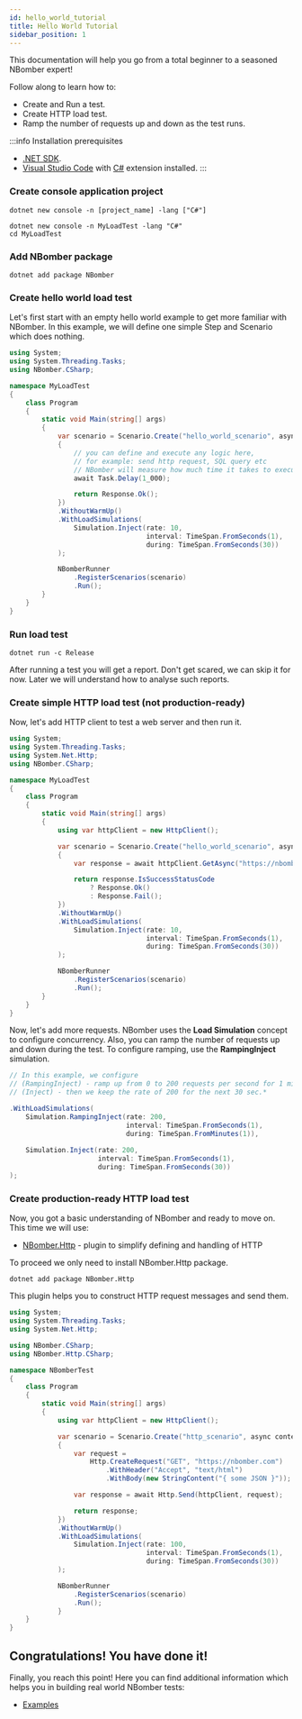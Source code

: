 ```yaml
---
id: hello_world_tutorial
title: Hello World Tutorial
sidebar_position: 1
---
```


This documentation will help you go from a total beginner to a seasoned NBomber expert!

Follow along to learn how to:
- Create and Run a test.
- Create HTTP load test.
- Ramp the number of requests up and down as the test runs.

:::info
Installation prerequisites

- [.NET SDK](https://dotnet.microsoft.com/download).
- [Visual Studio Code](https://code.visualstudio.com/) with [C#](https://marketplace.visualstudio.com/items?itemName=ms-dotnettools.csharp) extension installed.
:::

### Create console application project

```code
dotnet new console -n [project_name] -lang ["C#"]
```
```code
dotnet new console -n MyLoadTest -lang "C#"
cd MyLoadTest
```

### Add NBomber package

```code
dotnet add package NBomber
```

### Create hello world load test

Let's first start with an empty hello world example to get more familiar with NBomber. In this example, we will define one simple Step and Scenario which does nothing.


```csharp title="Program.cs"
using System;
using System.Threading.Tasks;
using NBomber.CSharp;

namespace MyLoadTest
{
    class Program
    {
        static void Main(string[] args)
        {   
            var scenario = Scenario.Create("hello_world_scenario", async context =>
            {
                // you can define and execute any logic here,
                // for example: send http request, SQL query etc
                // NBomber will measure how much time it takes to execute your logic
                await Task.Delay(1_000);

                return Response.Ok();
            })
            .WithoutWarmUp()
            .WithLoadSimulations(
                Simulation.Inject(rate: 10,
                                  interval: TimeSpan.FromSeconds(1),
                                  during: TimeSpan.FromSeconds(30))
            );

            NBomberRunner
                .RegisterScenarios(scenario)
                .Run();
        }
    }
}
```

### Run load test

```code
dotnet run -c Release
```

After running a test you will get a report. Don't get scared, we can skip it for now. Later we will understand how to analyse such reports.

### Create simple HTTP load test (not production-ready)

Now, let's add HTTP client to test a web server and then run it. 

```csharp title="Program.cs"
using System;
using System.Threading.Tasks;
using System.Net.Http;
using NBomber.CSharp;

namespace MyLoadTest
{
    class Program
    {
        static void Main(string[] args)
        {   
            using var httpClient = new HttpClient();

            var scenario = Scenario.Create("hello_world_scenario", async context =>
            {
                var response = await httpClient.GetAsync("https://nbomber.com");

                return response.IsSuccessStatusCode
                    ? Response.Ok()
                    : Response.Fail();
            })
            .WithoutWarmUp()
            .WithLoadSimulations(
                Simulation.Inject(rate: 10,
                                  interval: TimeSpan.FromSeconds(1),
                                  during: TimeSpan.FromSeconds(30))
            );

            NBomberRunner
                .RegisterScenarios(scenario)
                .Run();
        }
    }
}
```

Now, let's add more requests. NBomber uses the **Load Simulation** concept to configure concurrency. Also, you can ramp the number of requests up and down during the test. To configure ramping, use the **RampingInject** simulation. 

```csharp
// In this example, we configure 
// (RampingInject) - ramp up from 0 to 200 requests per second for 1 minute,
// (Inject) - then we keep the rate of 200 for the next 30 sec.*

.WithLoadSimulations(
    Simulation.RampingInject(rate: 200, 
                             interval: TimeSpan.FromSeconds(1),
                             during: TimeSpan.FromMinutes(1)),
    
    Simulation.Inject(rate: 200,
                      interval: TimeSpan.FromSeconds(1),
                      during: TimeSpan.FromSeconds(30))
);
```

### Create production-ready HTTP load test

Now, you got a basic understanding of NBomber and ready to move on. This time we will use:
- [NBomber.Http](https://github.com/PragmaticFlow/NBomber.Http) - plugin to simplify defining and handling of HTTP

To proceed we only need to install NBomber.Http package.

```code
dotnet add package NBomber.Http
```

This plugin helps you to construct HTTP request messages and send them.

```csharp title="Program.cs"
using System;
using System.Threading.Tasks;
using System.Net.Http;

using NBomber.CSharp;
using NBomber.Http.CSharp;

namespace NBomberTest
{
    class Program
    {
        static void Main(string[] args)
        {
            using var httpClient = new HttpClient();

            var scenario = Scenario.Create("http_scenario", async context =>
            {
                var request =
                    Http.CreateRequest("GET", "https://nbomber.com")
                        .WithHeader("Accept", "text/html")
                        .WithBody(new StringContent("{ some JSON }"));

                var response = await Http.Send(httpClient, request);

                return response;
            })
            .WithoutWarmUp()
            .WithLoadSimulations(
                Simulation.Inject(rate: 100, 
                                  interval: TimeSpan.FromSeconds(1),
                                  during: TimeSpan.FromSeconds(30))
            );

            NBomberRunner
                .RegisterScenarios(scenario)
                .Run();
            }
    }
}
```

## Congratulations! You have done it!

Finally, you reach this point! Here you can find additional information which helps you in building real world NBomber tests:

<!-- - [Learn general concepts](general-concepts)
- [Loadtesting basics](loadtesting-basics) -->
- [Examples](https://github.com/PragmaticFlow/NBomber/tree/dev/examples/CSharpProd)